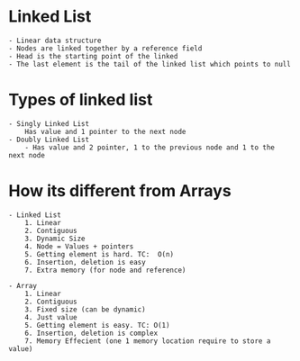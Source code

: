 # Linked List
    - Linear data structure
    - Nodes are linked together by a reference field
    - Head is the starting point of the linked
    - The last element is the tail of the linked list which points to null

# Types of linked list
    - Singly Linked List
        Has value and 1 pointer to the next node
    - Doubly Linked List
        - Has value and 2 pointer, 1 to the previous node and 1 to the next node

# How its different from Arrays
    - Linked List
        1. Linear
        2. Contiguous
        3. Dynamic Size 
        4. Node = Values + pointers
        5. Getting element is hard. TC:  O(n)
        6. Insertion, deletion is easy
        7. Extra memory (for node and reference)
    
    - Array
        1. Linear
        2. Contiguous
        3. Fixed size (can be dynamic)
        4. Just value
        5. Getting element is easy. TC: O(1)
        6. Insertion, deletion is complex
        7. Memory Effecient (one 1 memory location require to store a value)

